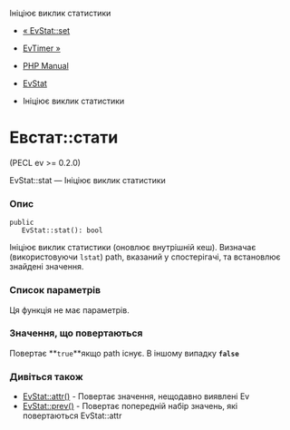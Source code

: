 Ініціює виклик статистики

-   [« EvStat::set](evstat.set.html)
    
-   [EvTimer »](class.evtimer.html)
    
-   [PHP Manual](index.html)
    
-   [EvStat](class.evstat.html)
    
-   Ініціює виклик статистики
    

# Евстат::стати

(PECL ev >= 0.2.0)

EvStat::stat — Ініціює виклик статистики

### Опис

```methodsynopsis
public
   EvStat::stat(): bool
```

Ініціює виклик статистики (оновлює внутрішній кеш). Визначає (використовуючи `lstat`) path, вказаний у спостерігачі, та встановлює знайдені значення.

### Список параметрів

Ця функція не має параметрів.

### Значення, що повертаються

Повертає **`true`**якщо path існує. В іншому випадку **`false`**

### Дивіться також

-   [EvStat::attr()](evstat.attr.html) - Повертає значення, нещодавно виявлені Ev
-   [EvStat::prev()](evstat.prev.html) - Повертає попередній набір значень, які повертаються EvStat::attr
